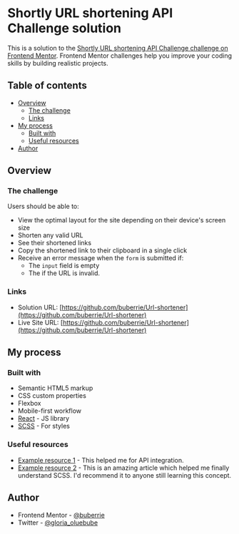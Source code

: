 # Shortly URL shortening API Challenge solution

This is a solution to the [Shortly URL shortening API Challenge challenge on Frontend Mentor](https://www.frontendmentor.io/challenges/url-shortening-api-landing-page-2ce3ob-G). Frontend Mentor challenges help you improve your coding skills by building realistic projects. 

## Table of contents

- [Overview](#overview)
  - [The challenge](#the-challenge)
  - [Links](#links)
- [My process](#my-process)
  - [Built with](#built-with)
  - [Useful resources](#useful-resources)
- [Author](#author)

## Overview

### The challenge

Users should be able to:

- View the optimal layout for the site depending on their device's screen size
- Shorten any valid URL
- See their shortened links
- Copy the shortened link to their clipboard in a single click
- Receive an error message when the `form` is submitted if:
  - The `input` field is empty
  - The if the URL is invalid.

### Links

- Solution URL: [https://github.com/buberrie/Url-shortener](https://github.com/buberrie/Url-shortener)
- Live Site URL: [https://github.com/buberrie/Url-shortener](https://github.com/buberrie/Url-shortener)

## My process

### Built with

- Semantic HTML5 markup
- CSS custom properties
- Flexbox
- Mobile-first workflow
- [React](https://reactjs.org/) - JS library
- [SCSS](https://sass-lang.com/) - For styles


### Useful resources

- [Example resource 1](https://snipcart.com/blog/integrating-apis-introduction) - This helped me for API integration.
- [Example resource 2](https://www.freecodecamp.org/news/the-beginners-guide-to-sass/) - This is an amazing article which helped me finally understand SCSS. I'd recommend it to anyone still learning this concept.

## Author

- Frontend Mentor - [@buberrie](https://www.frontendmentor.io/profile/buberrie)
- Twitter - [@gloria_oluebube](https://www.twitter.com/gloria_oluebube)
